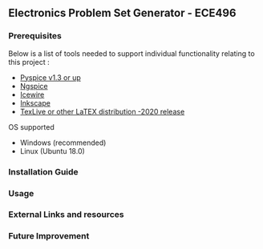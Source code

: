 ## Electronics Problem Set Generator - ECE496

### Prerequisites 
Below is a list of tools needed to support individual functionality relating to this project :  
* [Pyspice v1.3 or up](https://pyspice.fabrice-salvaire.fr/releases/v1.3/)
* [Ngspice](http://ngspice.sourceforge.net/docs.html)
* [Icewire](https://icewire.ca/installation)
* [Inkscape](https://inkscape.org/)  
* [TexLive or other LaTEX distribution -2020 release](https://www.tug.org/texlive/)

OS supported
* Windows (recommended)
* Linux (Ubuntu 18.0)

### Installation Guide 

### Usage

### External Links and resources 

### Future Improvement 
